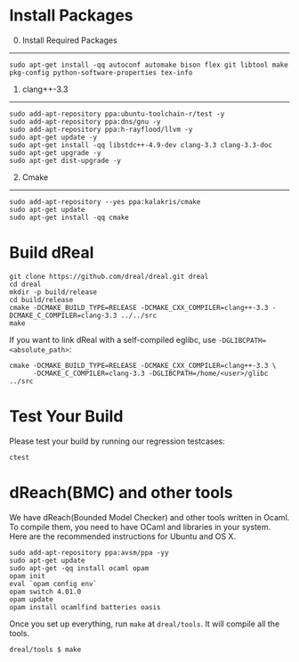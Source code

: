Install Packages
================

0. Install Required Packages
--------------------

    sudo apt-get install -qq autoconf automake bison flex git libtool make pkg-config python-software-properties tex-info

1. clang++-3.3
--------------

    sudo add-apt-repository ppa:ubuntu-toolchain-r/test -y
    sudo add-apt-repository ppa:dns/gnu -y
    sudo add-apt-repository ppa:h-rayflood/llvm -y
    sudo apt-get update -y
    sudo apt-get install -qq libstdc++-4.9-dev clang-3.3 clang-3.3-doc
    sudo apt-get upgrade -y
    sudo apt-get dist-upgrade -y

2. Cmake
---------------------

    sudo add-apt-repository --yes ppa:kalakris/cmake
    sudo apt-get update
    sudo apt-get install -qq cmake

Build dReal
===========

    git clone https://github.com/dreal/dreal.git dreal
    cd dreal
    mkdir -p build/release
    cd build/release
    cmake -DCMAKE_BUILD_TYPE=RELEASE -DCMAKE_CXX_COMPILER=clang++-3.3 -DCMAKE_C_COMPILER=clang-3.3 ../../src
    make

If you want to link dReal with a self-compiled eglibc, use ``-DGLIBCPATH=<absolute_path>``:

~~~~~~~~~
cmake -DCMAKE_BUILD_TYPE=RELEASE -DCMAKE_CXX_COMPILER=clang++-3.3 \
      -DCMAKE_C_COMPILER=clang-3.3 -DGLIBCPATH=/home/<user>/glibc ../src
~~~~~~~~~

Test Your Build
===============

Please test your build by running our regression testcases:

    ctest


dReach(BMC) and other tools
===========================

We have dReach(Bounded Model Checker) and other tools written in
Ocaml. To compile them, you need to have OCaml and libraries in your
system. Here are the recommended instructions for Ubuntu and OS X.

    sudo add-apt-repository ppa:avsm/ppa -yy
    sudo apt-get update
    sudo apt-get -qq install ocaml opam
    opam init
    eval `opam config env`
    opam switch 4.01.0
    opam update
    opam install ocamlfind batteries oasis

Once you set up everything, run `make` at `dreal/tools`. It will compile
all the tools.

    dreal/tools $ make
